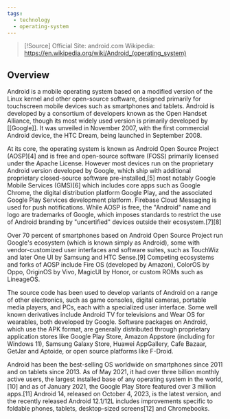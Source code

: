 ```yaml
---
tags:
  - technology
  - operating-system
---
```

>[!Source]
>Official Site: android.com
>Wikipedia: https://en.wikipedia.org/wiki/Android_(operating_system)

## Overview
Android is a mobile operating system based on a modified version of the Linux kernel and other open-source software, designed primarily for touchscreen mobile devices such as smartphones and tablets. Android is developed by a consortium of developers known as the Open Handset Alliance, though its most widely used version is primarily developed by [[Google]]. It was unveiled in November 2007, with the first commercial Android device, the HTC Dream, being launched in September 2008.

At its core, the operating system is known as Android Open Source Project (AOSP)[4] and is free and open-source software (FOSS) primarily licensed under the Apache License. However most devices run on the proprietary Android version developed by Google, which ship with additional proprietary closed-source software pre-installed,[5] most notably Google Mobile Services (GMS)[6] which includes core apps such as Google Chrome, the digital distribution platform Google Play, and the associated Google Play Services development platform. Firebase Cloud Messaging is used for push notifications. While AOSP is free, the "Android" name and logo are trademarks of Google, which imposes standards to restrict the use of Android branding by "uncertified" devices outside their ecosystem.[7][8]

Over 70 percent of smartphones based on Android Open Source Project run Google's ecosystem (which is known simply as Android), some with vendor-customized user interfaces and software suites, such as TouchWiz and later One UI by Samsung and HTC Sense.[9] Competing ecosystems and forks of AOSP include Fire OS (developed by Amazon), ColorOS by Oppo, OriginOS by Vivo, MagicUI by Honor, or custom ROMs such as LineageOS.

The source code has been used to develop variants of Android on a range of other electronics, such as game consoles, digital cameras, portable media players, and PCs, each with a specialized user interface. Some well known derivatives include Android TV for televisions and Wear OS for wearables, both developed by Google. Software packages on Android, which use the APK format, are generally distributed through proprietary application stores like Google Play Store, Amazon Appstore (including for Windows 11), Samsung Galaxy Store, Huawei AppGallery, Cafe Bazaar, GetJar and Aptoide, or open source platforms like F-Droid.

Android has been the best-selling OS worldwide on smartphones since 2011 and on tablets since 2013. As of May 2021, it had over three billion monthly active users, the largest installed base of any operating system in the world,[10] and as of January 2021, the Google Play Store featured over 3 million apps.[11] Android 14, released on October 4, 2023, is the latest version, and the recently released Android 12.1/12L includes improvements specific to foldable phones, tablets, desktop-sized screens[12] and Chromebooks. 